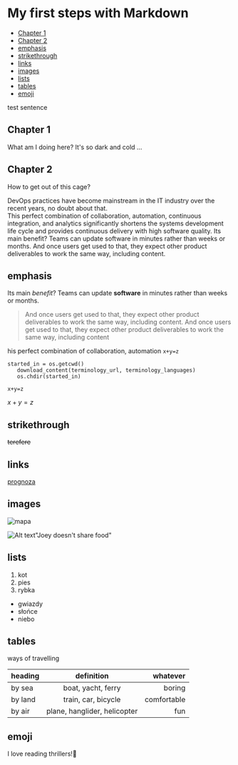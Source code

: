 
# My first steps with Markdown<!-- omit in toc -->

- [Chapter 1](#chapter-1)
- [Chapter 2](#chapter-2)
- [emphasis](#emphasis)
- [strikethrough](#strikethrough)
- [links](#links)
- [images](#images)
- [lists](#lists)
- [tables](#tables)
- [emoji](#emoji)

test sentence

## Chapter 1

What am I doing here? It's so dark and cold ...

## Chapter 2

How to get out of this cage?

DevOps practices have become mainstream in the IT industry over the recent years, no doubt about that.   
This perfect combination of collaboration, automation, continuous integration, and analytics significantly shortens the systems development life cycle and provides continuous delivery with high software quality. Its main benefit? Teams can update software in minutes rather than weeks or months. And once users get used to that, they expect other product deliverables to work the same way, including content. 

## emphasis

 Its main *benefit*? Teams can update **software** in minutes rather than weeks or months.

 > And once users get used to that, they expect other product deliverables to work the same way, including content. 
 And once users get used to that, they expect other product deliverables to work the same way, including content

 his perfect combination of collaboration, automation `x+y=z`

 ```
 started_in = os.getcwd()
    download_content(terminology_url, terminology_languages)
    os.chdir(started_in)
```

```x+y=z```

$x+y=z$

## strikethrough

~~terefere~~

## links

[prognoza](https://meteo.pl/)

## images

![mapa](mostek.jpg)

![Alt text](joey.jpg-2.jpg)"Joey doesn't share food"



## lists

1. kot
2. pies
3. rybka

- gwiazdy
- słońce
- niebo

## tables
ways of travelling

|heading|definition|whatever|
|--------|:----------:|-------:|
|by sea|boat, yacht, ferry|boring|
|by land|train, car, bicycle|comfortable|
|by air|plane, hanglider, helicopter|fun

## emoji ##

 I love reading thrillers!💓 

 
